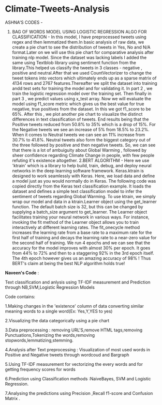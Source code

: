 # Climate-Tweets-Analysis
ASHNA'S CODES -
1. BAG OF WORDS MODEL USING LOGISTIC REGRESSION ALGO FOR CLASSIFICATION - 
In this model, I have preprocessed tweets using regex and then lemmatized them.In basic analysis of raw data, we create a pie chart to see the distribution of tweets in Yes, No and N/A format.Later on we will use this pie chart for comparative analysis after training nlp model. Since the dataset was lacking labels I added the same using Textblob library using sentiment function from the library.This helped us classify the tweets in 3 classes - negative , positive and neutral.After that we used CountVectorizer to change the tweet tokens into vectors which ultimately ends up as a sparse matrix of 4134 rows and 2767 features.Thereafter we split the dataset into training andd test sets for training the model and for validating it.
In part 2 , we train the logistic regression model over the training set. 
Then finally in part 3 , we predict values using x_test array. Now we will evaluate the model using f1_score metric which gives us the best value for true negative, true positives from the dataset. In this we got f1_score to be 65%. 
After this , we plot another pie chart to visualize the distinct differences in text classification of tweets. End results being that the Positive tweets reduced from  50.8% to 35% which is a drop of 15%. For the Negative tweets we see an increase of 5% from 18.5% to 23.2%. When it comes to Neutral tweets we can see an 11% increase from 30.7% to 41.8%. Neutral tweets also form the biggest category out of the three followed by positive and then negative tweets.
So, we can see that there is a lot of ambuiguity about Global Warming , followed by sheer confidence regarding Climate Change in people, with few people refuting it's existence altogether.
2.BERT ALGORITHM -
Here we use 'ktrain' which is a library to help build, train, debug, and deploy neural networks in the deep learning software framework. Keras.ktrain is designed to work seamlessly with Keras. Here, we load data and define a model just as you would normally do in Keras. The following code was copied directly from the Keras text classification example. It loads the  dataset and defines a simple text classification model to infer the sentiment of tweets regarding Global Warming.
To use ktrain, we simply wrap our model and data in a ktrain.Learner object using the get_learner function.
The default batch size is 32, but this can be changed by supplying a batch_size argument to get_learner. The Learner object facilitates training your neural network in various ways. For instance, invoking the fit method of the Learner object allows you to train interactively at different learning rates.
The fit_onecycle method increases the learning rate from a base rate to a maximum rate for the first half of training and decays the learning rate to a near-zero value for the second half of training. 
We run 4 epochs and we can see that the accuracy for the model improves with almost 30%  per epoch. It goes from 44% to 72% and then to a staggering 92% in the 3rd epoch itself. The 4th epoch however gives us an amazing accuracy of 98% !
Thus BERT's claim at being the best NLP algorithm holds true!

**Naveen's Code** :

Text classification and anlysis using TF-IDF measurement and Prediction through NB,SVM,Logistic Regression Models

Code contains:

1.Making changes in the 'existence' column of data converting similar meaning words to a single word(Ex: Yes,Y,YES to yes)

2.Visualizing the data categorically using a pie chart

3.Data preprocessing : removing URL'S,remove HTML tags,removing Punctuations,Tokenizing the words,removing stopwords,lemmatizing,stemming.

4.Analysis after Text preprocessing : Visualization of most used words in Positive and Negative tweets through wordcoud and   Bargraph

5.Using TF-IDF measurement for vectorizing the every words and for getting frequency scores for words

6.Prediction using Classification methods :NaiveBayes, SVM and Logistic Regression.

7.Analysing the predictions using Precision ,Recall f1-score and Confusion Matrix .




